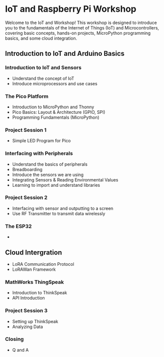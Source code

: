 # IoT and Raspberry Pi Workshop

Welcome to the IoT and Workshop! This workshop is designed to introduce you to the fundamentals of the Internet of Things (IoT) and Microcontrollers, covering basic concepts, hands-on projects, MicroPython programming basics, and some cloud integration.

## Introduction to IoT and Arduino Basics

### Introduction to IoT and Sensors
- Understand the concept of IoT
- Introduce microprocessors and use cases
  
### The Pico Platform
- Introduction to MicroPython and Thonny
- Pico Basics: Layout & Architecture (GPIO, SPI)
- Programming Fundamentals (MicroPython)

### Project Session 1
- Simple LED Program for Pico

### Interfacing with Peripherals
- Understand the basics of peripherals
- Breadboarding
- Introduce the sensors we are using
- Integrating Sensors & Reading Environmental Values
- Learning to import and understand libraries

### Project Session 2 
- Interfacing with sensor and outputting to a screen
- Use RF Transmitter to transmit data wirelessly

### The ESP32
- 

## Cloud Intergration
- LoRA Communication Protocol
- LoRAWan Framework

### MathWorks ThingSpeak
- Introduction to ThinkSpeak
- API Introduction

### Project Session 3
- Setting up ThinkSpeak
- Analyzing Data

### Closing
- Q and A

